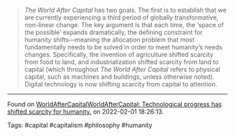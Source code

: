 > _The World After Capital_ has two goals. The first is to establish that we are currently experiencing a third period of globally transformative, non-linear change. The key argument is that each time, the ‘space of the possible’ expands dramatically, the defining constraint for humanity shifts—meaning the allocation problem that most fundamentally needs to be solved in order to meet humanity’s needs changes. Specifically, the invention of agriculture shifted scarcity from food to land, and industrialization shifted scarcity from land to capital (which throughout _The World After Capital_ refers to physical capital, such as machines and buildings, unless otherwise noted). Digital technology is now shifting scarcity from capital to attention.

---
Found on [WorldAfterCapitalWorldAfterCapital: Technological progress has shifted scarcity for humanity.](https://github.com/WorldAfterCapital/WorldAfterCapital) on 2022-02-01 18:26:13.

Tags: #capital #capitalism #philosophy #humanity